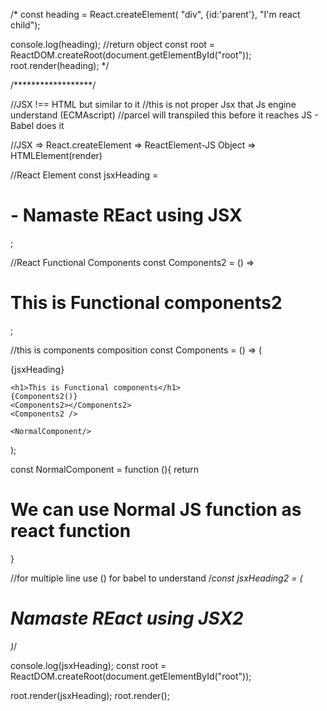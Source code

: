 /*
const heading = React.createElement(
    "div",
    {id:'parent'},
    "I'm react child");

console.log(heading); //return object
const root = ReactDOM.createRoot(document.getElementById("root"));
root.render(heading);
*/

/******************/

//JSX !== HTML but similar to it
//this is not proper Jsx that Js engine understand (ECMAscript)
//parcel will transpiled this before it reaches JS - Babel does it

//JSX => React.createElement => ReactElement-JS Object => HTMLElement(render)

//React Element
const jsxHeading = <h1 id="parent">- Namaste REact using JSX</h1>;

//React Functional Components
const Components2 = () => <h1>This is Functional components2</h1>;

//this is components composition
const Components = () => (
  <div id="container">
    {jsxHeading}
    
    <h1>This is Functional components</h1>
    {Components2()}
    <Components2></Components2>
    <Components2 />
    
    <NormalComponent/>
  </div>
);

const NormalComponent = function (){
    return <h1>We can use Normal JS function as  react function</h1>
}

//for multiple line use () for babel to understand
/*const jsxHeading2 = (<h1 id="parent">Namaste
    REact using JSX2</h1>)*/

console.log(jsxHeading);
const root = ReactDOM.createRoot(document.getElementById("root"));

root.render(jsxHeading);
root.render(<Components />);
